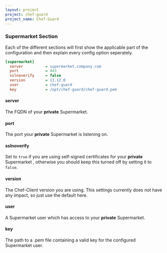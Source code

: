 ```yaml
---
layout: project
project: chef-guard
project_name: Chef-Guard
---
```


### Supermarket Section
Each of the different sections will first show the applicable part of the configuration and then explain every config option seperately.

~~~ ini
[supermarket]
  server          = supermarket.company.com
  port            = 443
  sslnoverify     = false
  version         = 11.12.0
  user            = chef-guard
  key             = /opt/chef-guard/chef-guard.pem
~~~

#### server
The FQDN of your **private** Supermarket.

#### port
The port your **private** Supermarket is listening on.

#### sslnoverify
Set to `true` if you are using self-signed certificates for your **private** Supermarket , otherwise you should keep this turned off by setting it to `false`.

#### version
The Chef-Client version you are using. This settings currently does not have any impact, so just use the default here.

#### user
A Supermarket user which has access to your **private** Supermarket.

#### key
The path to a .pem file containing a valid key for the configured Supermarket user.
